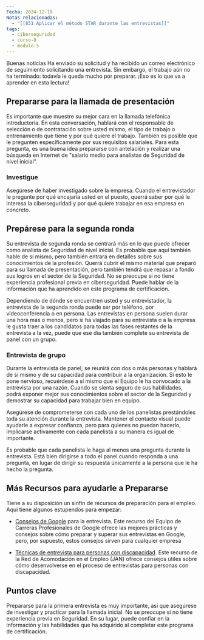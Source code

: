 ```yaml
---
Fecha: 2024-12-19
Notas relacionadas:
  - "[[851 Aplicar el método STAR durante las entrevistas]]"
tags:
  - ciberseguridad
  - curso-8
  - modulo-5
---
```

Buenas noticias Ha enviado su solicitud y ha recibido un correo electrónico de seguimiento solicitando una entrevista. Sin embargo, el trabajo aún no ha terminado: todavía le queda mucho por preparar. ¡Eso es lo que va a aprender en esta lectura!

## Prepararse para la llamada de presentación

Es importante que muestre su mejor cara en la llamada telefónica introductoria. En esta conversación, hablará con el responsable de selección o de contratación sobre usted mismo, el tipo de trabajo o entrenamiento que tiene y por qué quiere el trabajo. También es posible que le pregunten específicamente por sus requisitos salariales. Para esta pregunta, es una buena idea prepararse con antelación y realizar una búsqueda en Internet de "salario medio para analistas de Seguridad de nivel inicial".

### Investigue

Asegúrese de haber investigado sobre la empresa. Cuando el entrevistador le pregunte por qué encajaría usted en el puesto, querrá saber por qué le interesa la ciberseguridad y por qué quiere trabajar en esa empresa en concreto.

## Prepárese para la segunda ronda

Su entrevista de segunda ronda se centrará más en lo que puede ofrecer como analista de Seguridad de nivel inicial. Es probable que aquí también hable de sí mismo, pero también entrará en detalles sobre sus conocimientos de la profesión. Querrá cubrir el mismo material que preparó para su llamada de presentación, pero también tendrá que repasar a fondo sus logros en el sector de la Seguridad. No se preocupe si no tiene experiencia profesional previa en ciberseguridad. Puede hablar de la información que ha aprendido en este programa de certificación.

Dependiendo de dónde se encuentren usted y su entrevistador, la entrevista de la segunda ronda puede ser por teléfono, por videoconferencia o en persona. Las entrevistas en persona suelen durar una hora más o menos, pero si ha viajado para su entrevista o a la empresa le gusta traer a los candidatos para todas las fases restantes de la entrevista a la vez, puede que ese día también complete su entrevista de panel con un grupo.

### Entrevista de grupo

Durante la entrevista de panel, se reunirá con dos o más personas y hablará de sí mismo y de su capacidad para contribuir a la organización. Si esto le pone nervioso, recuérdese a sí mismo que el Equipo le ha convocado a la entrevista por una razón. Cuando se sienta seguro de sus habilidades, podrá exponer mejor sus conocimientos sobre el sector de la Seguridad y demostrar su capacidad para trabajar bien en equipo.

Asegúrese de comprometerse con cada uno de los panelistas prestándoles toda su atención durante la entrevista. Mantener el contacto visual puede ayudarle a expresar confianza, pero para quienes no puedan hacerlo, implicarse activamente con cada panelista a su manera es igual de importante.

Es probable que cada panelista le haga al menos una pregunta durante la entrevista. Está bien dirigirse a todo el panel cuando responda a una pregunta, en lugar de dirigir su respuesta únicamente a la persona que le ha hecho la pregunta.

## Más Recursos para ayudarle a Prepararse

Tiene a su disposición un sinfín de recursos de preparación para el empleo. Aquí tiene algunos estupendos para empezar:

- [Consejos de Google](https://careers.google.com/interview-tips/?src=Online%2FSocial%2FNewYearNewJob&utm_campaign=&utm_medium=Social&utm_source=Online) para la entrevista. Este recurso del Equipo de Carreras Profesionales de Google ofrece las mejores prácticas y consejos sobre cómo preparar y superar sus entrevistas en Google, pero, por supuesto, estos consejos sirven para cualquier empresa

- [Técnicas de entrevista para personas con discapacidad](https://askjan.org/publications/consultants-corner/vol01iss13.cfm). Este recurso de la Red de Acomodación en el Empleo (JAN) ofrece consejos útiles sobre cómo desenvolverse en el proceso de entrevistas para personas con discapacidad.
## Puntos clave

Prepararse para la primera entrevista es muy importante, así que asegúrese de investigar y practicar para la llamada inicial. No se preocupe si no tiene experiencia previa en Seguridad. En su lugar, puede confiar en la información y las habilidades que ha adquirido al completar este programa de certificación.